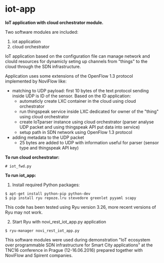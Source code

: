 # iot-app
**IoT application with cloud orchestrator module.**

Two software modules are included:
  1. iot application 
  2. cloud orchestrator

IoT application based on the configuration file can manage network and clould resources for dynamicly seting up channels from "things" to the cloud through the SDN infrastructure. 

Application uses some extensions of the OpenFlow 1.3 protocol implemented by NoviFlow like:
- matching to UDP payload: first 10 bytes of the text protocol sending inside UDP is ID of the sensor. Based on the ID application:
  - automaticly create LXC container in the cloud using cloud orchestrator
  - run thingspeak service inside LXC dedicated for owner of the "thing" using cloud orchestrator
  - create IoTparser instance using cloud orchestrator (parser analyse UDP packet and using thingspeak API put data into service)
  - setup path in SDN network using OpenFlow 1.3 protocol
- adding metadata to the UDP packet
  - 25 bytes are added to UDP with information useful for parser (sensor type and thingspeak API key)   

**To run cloud orchestrator:**
```
# iot_fwd.py
```
   
**To run iot_app:**
  1. Install required Python packages:
  ```
  $ apt-get install python-pip python-dev
  $ pip install ryu repoze.lru stevedore greenlet pyyaml scapy
  ```
  This code has been tested using Ryu version 3.26, more recent versions of Ryu may not work.

  2. Start Ryu with novi_rest_iot_app.py application
  ```
  $ ryu-manager novi_rest_iot_app.py
  ```

This software modules were used during demonstration "IoT ecosystem over programmable SDN infrastructure for Smart City applications" at the TNC16 conference in Prague (12-16.06.2016) prepared together with NoviFlow and Spirent companies.

